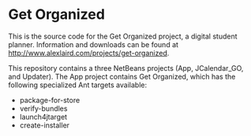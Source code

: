 Get Organized
=============

This is the source code for the Get Organized project, a digital student planner. Information and downloads can be found at http://www.alexlaird.com/projects/get-organized.

This repository contains a three NetBeans projects (App, JCalendar_GO, and Updater). The App project contains Get Organized, which has the following specialized Ant targets available:
* package-for-store
* verify-bundles
* launch4jtarget
* create-installer

